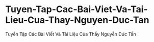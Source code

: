 # Tuyen-Tap-Cac-Bai-Viet-Va-Tai-Lieu-Cua-Thay-Nguyen-Duc-Tan
Tuyển Tập Các Bài Viết Và Tài Liệu Của Thầy Nguyễn Đức Tấn
